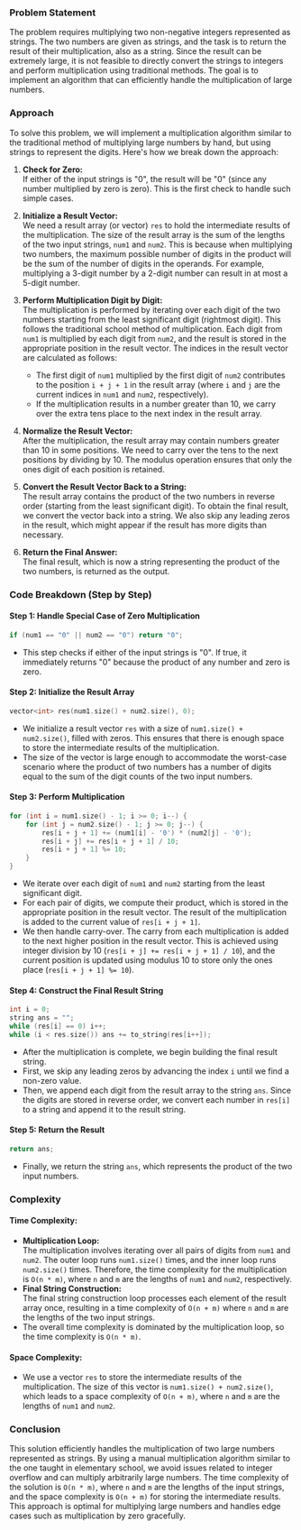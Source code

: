 ### Problem Statement

The problem requires multiplying two non-negative integers represented as strings. The two numbers are given as strings, and the task is to return the result of their multiplication, also as a string. Since the result can be extremely large, it is not feasible to directly convert the strings to integers and perform multiplication using traditional methods. The goal is to implement an algorithm that can efficiently handle the multiplication of large numbers.

### Approach

To solve this problem, we will implement a multiplication algorithm similar to the traditional method of multiplying large numbers by hand, but using strings to represent the digits. Here's how we break down the approach:

1. **Check for Zero:**  
   If either of the input strings is "0", the result will be "0" (since any number multiplied by zero is zero). This is the first check to handle such simple cases.

2. **Initialize a Result Vector:**  
   We need a result array (or vector) `res` to hold the intermediate results of the multiplication. The size of the result array is the sum of the lengths of the two input strings, `num1` and `num2`. This is because when multiplying two numbers, the maximum possible number of digits in the product will be the sum of the number of digits in the operands. For example, multiplying a 3-digit number by a 2-digit number can result in at most a 5-digit number.

3. **Perform Multiplication Digit by Digit:**  
   The multiplication is performed by iterating over each digit of the two numbers starting from the least significant digit (rightmost digit). This follows the traditional school method of multiplication. Each digit from `num1` is multiplied by each digit from `num2`, and the result is stored in the appropriate position in the result vector. The indices in the result vector are calculated as follows:  
   - The first digit of `num1` multiplied by the first digit of `num2` contributes to the position `i + j + 1` in the result array (where `i` and `j` are the current indices in `num1` and `num2`, respectively).
   - If the multiplication results in a number greater than 10, we carry over the extra tens place to the next index in the result array.

4. **Normalize the Result Vector:**  
   After the multiplication, the result array may contain numbers greater than 10 in some positions. We need to carry over the tens to the next positions by dividing by 10. The modulus operation ensures that only the ones digit of each position is retained.

5. **Convert the Result Vector Back to a String:**  
   The result array contains the product of the two numbers in reverse order (starting from the least significant digit). To obtain the final result, we convert the vector back into a string. We also skip any leading zeros in the result, which might appear if the result has more digits than necessary.

6. **Return the Final Answer:**  
   The final result, which is now a string representing the product of the two numbers, is returned as the output.

### Code Breakdown (Step by Step)

#### Step 1: Handle Special Case of Zero Multiplication

```cpp
if (num1 == "0" || num2 == "0") return "0";
```

- This step checks if either of the input strings is "0". If true, it immediately returns "0" because the product of any number and zero is zero.

#### Step 2: Initialize the Result Array

```cpp
vector<int> res(num1.size() + num2.size(), 0);
```

- We initialize a result vector `res` with a size of `num1.size() + num2.size()`, filled with zeros. This ensures that there is enough space to store the intermediate results of the multiplication.
- The size of the vector is large enough to accommodate the worst-case scenario where the product of two numbers has a number of digits equal to the sum of the digit counts of the two input numbers.

#### Step 3: Perform Multiplication

```cpp
for (int i = num1.size() - 1; i >= 0; i--) {
    for (int j = num2.size() - 1; j >= 0; j--) {
        res[i + j + 1] += (num1[i] - '0') * (num2[j] - '0');
        res[i + j] += res[i + j + 1] / 10;
        res[i + j + 1] %= 10;
    }
}
```

- We iterate over each digit of `num1` and `num2` starting from the least significant digit.
- For each pair of digits, we compute their product, which is stored in the appropriate position in the result vector. The result of the multiplication is added to the current value of `res[i + j + 1]`.
- We then handle carry-over. The carry from each multiplication is added to the next higher position in the result vector. This is achieved using integer division by 10 (`res[i + j] += res[i + j + 1] / 10`), and the current position is updated using modulus 10 to store only the ones place (`res[i + j + 1] %= 10`).

#### Step 4: Construct the Final Result String

```cpp
int i = 0;
string ans = "";
while (res[i] == 0) i++;
while (i < res.size()) ans += to_string(res[i++]);
```

- After the multiplication is complete, we begin building the final result string.
- First, we skip any leading zeros by advancing the index `i` until we find a non-zero value.
- Then, we append each digit from the result array to the string `ans`. Since the digits are stored in reverse order, we convert each number in `res[i]` to a string and append it to the result string.

#### Step 5: Return the Result

```cpp
return ans;
```

- Finally, we return the string `ans`, which represents the product of the two input numbers.

### Complexity

#### Time Complexity:
- **Multiplication Loop:**  
  The multiplication involves iterating over all pairs of digits from `num1` and `num2`. The outer loop runs `num1.size()` times, and the inner loop runs `num2.size()` times. Therefore, the time complexity for the multiplication is `O(n * m)`, where `n` and `m` are the lengths of `num1` and `num2`, respectively.
- **Final String Construction:**  
  The final string construction loop processes each element of the result array once, resulting in a time complexity of `O(n + m)` where `n` and `m` are the lengths of the two input strings.
- The overall time complexity is dominated by the multiplication loop, so the time complexity is `O(n * m)`.

#### Space Complexity:
- We use a vector `res` to store the intermediate results of the multiplication. The size of this vector is `num1.size() + num2.size()`, which leads to a space complexity of `O(n + m)`, where `n` and `m` are the lengths of `num1` and `num2`.

### Conclusion

This solution efficiently handles the multiplication of two large numbers represented as strings. By using a manual multiplication algorithm similar to the one taught in elementary school, we avoid issues related to integer overflow and can multiply arbitrarily large numbers. The time complexity of the solution is `O(n * m)`, where `n` and `m` are the lengths of the input strings, and the space complexity is `O(n + m)` for storing the intermediate results. This approach is optimal for multiplying large numbers and handles edge cases such as multiplication by zero gracefully.